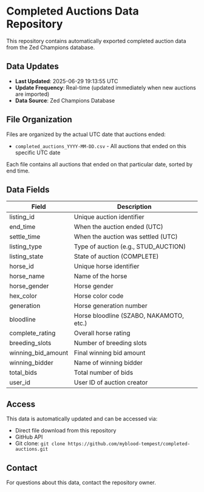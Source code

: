 # Completed Auctions Data Repository

This repository contains automatically exported completed auction data from the Zed Champions database.

## Data Updates

- **Last Updated**: 2025-06-29 19:13:55 UTC
- **Update Frequency**: Real-time (updated immediately when new auctions are imported)
- **Data Source**: Zed Champions Database

## File Organization

Files are organized by the actual UTC date that auctions ended:
- `completed_auctions_YYYY-MM-DD.csv` - All auctions that ended on this specific UTC date

Each file contains all auctions that ended on that particular date, sorted by end time.

## Data Fields

| Field | Description |
|-------|-------------|
| listing_id | Unique auction identifier |
| end_time | When the auction ended (UTC) |
| settle_time | When the auction was settled (UTC) |
| listing_type | Type of auction (e.g., STUD_AUCTION) |
| listing_state | State of auction (COMPLETE) |
| horse_id | Unique horse identifier |
| horse_name | Name of the horse |
| horse_gender | Horse gender |
| hex_color | Horse color code |
| generation | Horse generation number |
| bloodline | Horse bloodline (SZABO, NAKAMOTO, etc.) |
| complete_rating | Overall horse rating |
| breeding_slots | Number of breeding slots |
| winning_bid_amount | Final winning bid amount |
| winning_bidder | Name of winning bidder |
| total_bids | Total number of bids |
| user_id | User ID of auction creator |

## Access

This data is automatically updated and can be accessed via:
- Direct file download from this repository
- GitHub API
- Git clone: `git clone https://github.com/myblood-tempest/completed-auctions.git`

## Contact

For questions about this data, contact the repository owner.
